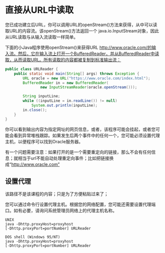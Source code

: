 # 直接从URL中读取

您已成功建立后URL，你可以调用URL的openStream()方法来获得，从中可以读取URL的内容流。该openStream()方法返回一个 java.io.InputStream对象，因此从URL读取与从输入流读取一样简单。

下面的小Java程序使用openStream()来获得URL http://www.oracle.com/的输入流。然后，它在输入流上打开一个BufferedReader，并从BufferedReader中读取，从而读取URL。所有读取的内容都被复制到标准输出流：

```java
public class URLReader {
    public static void main(String[] args) throws Exception {
        URL oracle = new URL("https://www.oracle.com/index.html");
        BufferedReader in = new BufferedReader(
                new InputStreamReader(oracle.openStream()));

        String inputLine;
        while ((inputLine = in.readLine()) != null)
            System.out.println(inputLine);
        in.close();
    }
}
```

你可以看到输出内容为指定网址的网页信息，或者，该程序可能会挂起，或者您可能会看到异常堆栈跟踪。如果发生后两个事件中的任何一个，您可能必须设置代理主机，以便程序可以找到Oracle服务器。


有一个问题需要注意：如果打开的是一个需要重定向的链接，那么不会有任何信息；就相当于url不能自动处理重定向事件；比如把链接换成“http://www.oracle.com”

## 设置代理
该路径不是该课程的内容；只是为了方便粘贴过来了；

您可以通过命令行设置代理主机。根据您的网络配置，您可能还需要设置代理端口。如有必要，请询问系统管理员网络上的代理主机名称。


```
UNIX
java -Dhttp.proxyHost=proxyhost
[-Dhttp.proxyPort=portNumber] URLReader

DOS shell (Windows 95/NT)
java -Dhttp.proxyHost=proxyhost
[-Dhttp.proxyPort=portNumber] URLReader
```